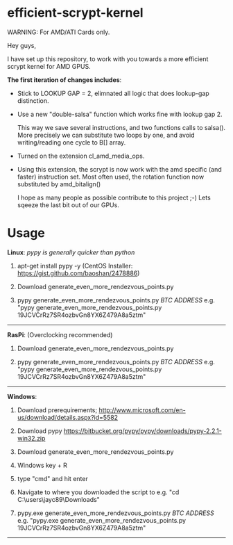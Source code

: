efficient-scrypt-kernel
=======================

WARNING: For AMD/ATI Cards only.

Hey guys,

I have set up this repository, to work with you towards a more efficient scrypt kernel for AMD GPUS.

__The first iteration of changes includes__:
- Stick to LOOKUP GAP = 2, elimnated all logic that does lookup-gap distinction.

- Use a new "double-salsa" function which works fine with lookup gap 2.

  This way we save several instructions, and two functions calls to salsa(). More precisely we can substitute two loops by one, and avoid writing/reading one cycle to B[] array.
- Turned on the extension cl_amd_media_ops.
- Using this extension, the scrypt is now work with the amd specific (and faster) instruction set. Most often used, the rotation
  function now substituted by amd_bitalign()


  I hope as many people as possible contribute to this project ;-) Lets sqeeze the last bit out of our GPUs.
  
Usage
=====

__Linux__: _pypy is generally quicker than python_
1. apt-get install pypy -y (CentOS Installer: https://gist.github.com/baoshan/2478886)

2. Download generate_even_more_rendezvous_points.py

3. pypy generate_even_more_rendezvous_points.py *BTC ADDRESS*
e.g. "pypy generate_even_more_rendezvous_points.py 19JCVCrRz7SR4ozbvGn8YX6Z479A8a5ztm"

---

__RasPi__:
(Overclocking recommended)
1. Download generate_even_more_rendezvous_points.py

2. pypy generate_even_more_rendezvous_points.py *BTC ADDRESS*
e.g. "pypy generate_even_more_rendezvous_points.py 19JCVCrRz7SR4ozbvGn8YX6Z479A8a5ztm"

---

__Windows__:

1. Download prerequirements;
http://www.microsoft.com/en-us/download/details.aspx?id=5582

2. Download pypy
https://bitbucket.org/pypy/pypy/downloads/pypy-2.2.1-win32.zip

3. Download generate_even_more_rendezvous_points.py

4. Windows key + R

5. type "cmd" and hit enter

6. Navigate to where you downloaded the script to
e.g. "cd C:\users\jayc89\Downloads"

7. pypy.exe generate_even_more_rendezvous_points.py *BTC ADDRESS*
e.g. "pypy.exe generate_even_more_rendezvous_points.py 19JCVCrRz7SR4ozbvGn8YX6Z479A8a5ztm"

---
